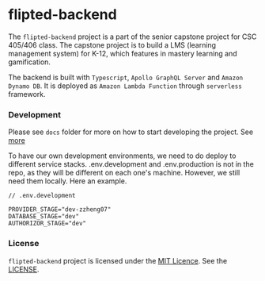 # flipted-backend

The `flipted-backend` project is a part of the senior capstone project for CSC 405/406 class. The capstone project is to build a LMS (learning management system) for K-12, which features in mastery learning and gamification.

The backend is built with `Typescript`, `Apollo GraphQL Server` and `Amazon Dynamo DB`. It is deployed as `Amazon Lambda Function` through `serverless` framework.

### Development

Please see `docs` folder for more on how to start developing the project. See [more](https://zzheng07.gitbook.io/flipted-backend/how-to-guide/getting_started)

To have our own development environments, we need to do deploy to different service stacks. .env.development and .env.production is not in the repo, as they will be different on each one's machine. However, we still need them locally. Here an example.

```
// .env.development

PROVIDER_STAGE="dev-zzheng07"
DATABASE_STAGE="dev"
AUTHORIZOR_STAGE="dev"
```

### License

`flipted-backend` project is licensed under the [MIT Licence](https://opensource.org/licenses/mit-license.php). See the [LICENSE](LICENSE).
